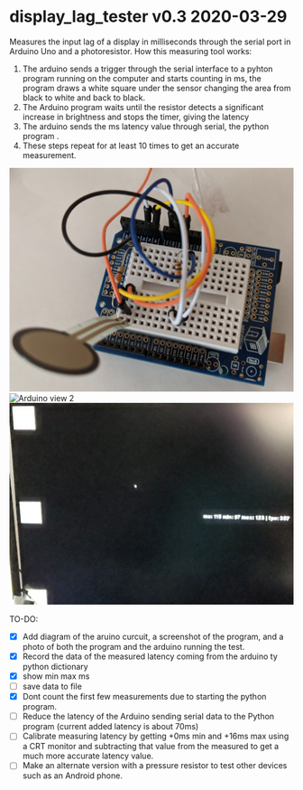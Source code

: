 # display_lag_tester v0.3 2020-03-29
Measures the input lag of a display in milliseconds through the serial port in Arduino Uno and a photoresistor. 
How this measuring tool works:
1) The arduino sends a trigger through the serial interface to a pyhton program running on the computer and starts counting in ms, the program draws a white square under the sensor changing the area from black to white and back to black.
2) The Arduino program waits until the resistor detects a significant increase in brightness and stops the timer, giving the latency
3) The arduino sends the ms latency value through serial, the python program .
4) These steps repeat for at least 10 times to get an accurate measurement.

![Arduino view](https://github.com/ArtDor2/display_lag_tester/blob/master/images/IMG_20200329_175024.jpg)
![Arduino view 2](https://github.com/ArtDor2/display_lag_tester/blob/master/images/IMG_20200329_174912.jpg)
![test demo](https://github.com/ArtDor2/display_lag_tester/blob/master/images/test%20demo.png)

TO-DO:
- [x] Add diagram of the aruino curcuit, a screenshot of the program, and a photo of both the program and the arduino running the test.
- [x] Record the data of the measured latency coming from the arduino ty python dictionary
- [x] show min max ms
- [ ] save data to file
- [x] Dont count the first few measurements due to starting the python program.
- [ ] Reduce the latency of the Arduino sending serial data to the Python program (current added latency is about 70ms)
- [ ] Calibrate measuring latency by getting +0ms min and +16ms max using a CRT monitor and subtracting that value from the measured to get a much more accurate latency value.
- [ ] Make an alternate version with a pressure resistor to test other devices such as an Android phone.
